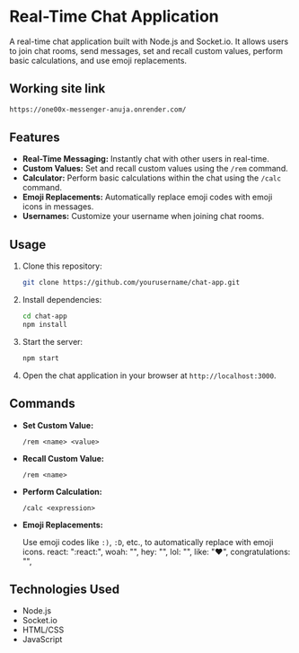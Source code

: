 




# Real-Time Chat Application

A real-time chat application built with Node.js and Socket.io. It allows users to join chat rooms, send messages, set and recall custom values, perform basic calculations, and use emoji replacements.


## Working site link
  ```sh
  https://one00x-messenger-anuja.onrender.com/
  ```

## Features

- **Real-Time Messaging:** Instantly chat with other users in real-time.
- **Custom Values:** Set and recall custom values using the `/rem` command.
- **Calculator:** Perform basic calculations within the chat using the `/calc` command.
- **Emoji Replacements:** Automatically replace emoji codes with emoji icons in messages.
- **Usernames:** Customize your username when joining chat rooms.

## Usage

1. Clone this repository:

   ```bash
   git clone https://github.com/yourusername/chat-app.git
   ```

2. Install dependencies:

   ```bash
   cd chat-app
   npm install
   ```

3. Start the server:

   ```bash
   npm start
   ```

4. Open the chat application in your browser at `http://localhost:3000`.

## Commands

- **Set Custom Value:**

   ```
   /rem <name> <value>
   ```

- **Recall Custom Value:**

   ```
   /rem <name>
   ```

- **Perform Calculation:**

   ```
   /calc <expression>
   ```

- **Emoji Replacements:**

   Use emoji codes like `:)`, `:D`, etc., to automatically replace with emoji icons.
   react: ":react:",
   woah: "",
   hey: "",
   lol: "",
   like: ":heart:",
   congratulations: "",
## Technologies Used

- Node.js
- Socket.io
- HTML/CSS
- JavaScript
